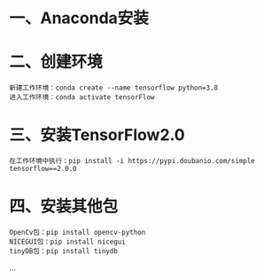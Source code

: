 # 一、Anaconda安装

# 二、创建环境
	新建工作环境：conda create --name tensorflow python=3.8
	进入工作环境：conda activate tensorFlow
 
# 三、安装TensorFlow2.0
	在工作环境中执行：pip install -i https://pypi.doubanio.com/simple tensorflow==2.0.0
 
# 四、安装其他包
	OpenCv包：pip install opencv-python
	NICEGUI包：pip install nicegui
	tinyDB包：pip install tinydb
  ...
